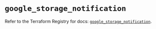 # `google_storage_notification`

Refer to the Terraform Registry for docs: [`google_storage_notification`](https://registry.terraform.io/providers/hashicorp/google-beta/6.11.1/docs/resources/google_storage_notification).
